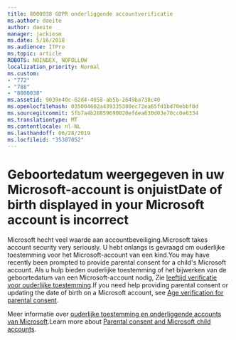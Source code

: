 ```yaml
---
title: 8000038 GDPR onderliggende accountverificatie
ms.author: daeite
author: daeite
manager: jackiesm
ms.date: 5/16/2018
ms.audience: ITPro
ms.topic: article
ROBOTS: NOINDEX, NOFOLLOW
localization_priority: Normal
ms.custom:
- "772"
- "788"
- "8000038"
ms.assetid: 9039e40c-62d4-4658-ab5b-2649ba738c40
ms.openlocfilehash: 035004602a439335380ec72ea65fd1bd70ebbf0d
ms.sourcegitcommit: 5fb7a4b28859690020efdea630d03e70cc0e6334
ms.translationtype: MT
ms.contentlocale: nl-NL
ms.lasthandoff: 06/28/2019
ms.locfileid: "35387052"
---
```

# <a name="date-of-birth-displayed-in-your-microsoft-account-is-incorrect"></a><span data-ttu-id="1db2b-102">Geboortedatum weergegeven in uw Microsoft-account is onjuist</span><span class="sxs-lookup"><span data-stu-id="1db2b-102">Date of birth displayed in your Microsoft account is incorrect</span></span>

<span data-ttu-id="1db2b-103">Microsoft hecht veel waarde aan accountbeveiliging.</span><span class="sxs-lookup"><span data-stu-id="1db2b-103">Microsoft takes account security very seriously.</span></span> <span data-ttu-id="1db2b-104">U hebt onlangs is gevraagd om ouderlijke toestemming voor het Microsoft-account van een kind.</span><span class="sxs-lookup"><span data-stu-id="1db2b-104">You may have recently been prompted to provide parental consent for a child's Microsoft account.</span></span> <span data-ttu-id="1db2b-105">Als u hulp bieden ouderlijke toestemming of het bijwerken van de geboortedatum van een Microsoft-account nodig, Zie [leeftijd verificatie voor ouderlijke toestemming](https://go.microsoft.com/fwlink/p/?linkid=874364).</span><span class="sxs-lookup"><span data-stu-id="1db2b-105">If you need help providing parental consent or updating the date of birth on a Microsoft account, see [Age verification for parental consent](https://go.microsoft.com/fwlink/p/?linkid=874364).</span></span>
  
<span data-ttu-id="1db2b-106">Meer informatie over [ouderlijke toestemming en onderliggende accounts van Microsoft](https://go.microsoft.com/fwlink/p/?linkid=874365).</span><span class="sxs-lookup"><span data-stu-id="1db2b-106">Learn more about [Parental consent and Microsoft child accounts](https://go.microsoft.com/fwlink/p/?linkid=874365).</span></span>
  